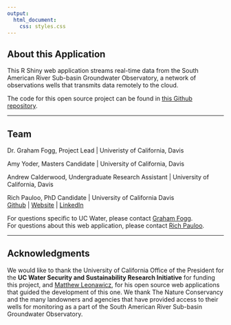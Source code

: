 ```yaml
---
output:
  html_document:
    css: styles.css
---
```


## About this Application

This R Shiny web application streams real-time data from the South American River Sub-basin Groundwater Observatory, a network of observations wells that transmits data remotely to the cloud.  

The code for this open source project can be found in [this Github repository](https://github.com/richpauloo/cosumnes_shiny).

***

## Team
Dr. Graham Fogg, Project Lead | Univeristy of California, Davis  <br/>

Amy Yoder, Masters Candidate | University of California, Davis  <br/>

Andrew Calderwood, Undergraduate Research Assistant | University of California, Davis  <br/>

Rich Pauloo, PhD Candidate | University of California Davis <br/>
[Github](http://github.com/richpauloo) | [Website](https://richpauloo.github.io) | [LinkedIn](https://www.linkedin.com/in/rpauloo)  

For questions specific to UC Water, please contact [Graham Fogg](gefogg@ucdavis.edu).  
For questions about this web application, please contact [Rich Pauloo](richpauloo@gmail.com).  

***

## Acknowledgments
We would like to thank the University of California Office of the President for the **UC Water Security and Sustainability Research Initiative** for funding this project, and [Matthew Leonawicz](https://leonawicz.github.io/), for his open source web applications that guided the development of this one. We thank The Nature Conservancy and the many landowners and agencies that have provided access to their wells for monitoring as a part of the South American River Sub-basin Groundwater Observatory. 


